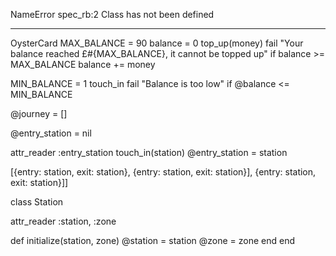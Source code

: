 NameError
spec_rb:2
Class has not been defined

---------

OysterCard 
MAX_BALANCE = 90
balance = 0
top_up(money)
fail "Your balance reached £#{MAX_BALANCE}, it cannot be topped up" if balance >= MAX_BALANCE
balance += money

MIN_BALANCE = 1
touch_in 
fail "Balance is too low" if @balance <= MIN_BALANCE


@journey = []

@entry_station = nil

attr_reader :entry_station
touch_in(station)
@entry_station = station

[{entry: station, exit: station}, {entry: station, exit: station}], {entry: station, exit: station}]]



class Station

attr_reader :station, :zone

  def initialize(station, zone)
    @station = station
    @zone = zone
  end
end
